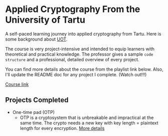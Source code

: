 # Applied Cryptography From the University of Tartu

A self-paced learning journey into applied cryptography from Tartu. Here is some background about [UOT](https://ut.ee/en).

The course is very project-intensive and intended to equip learners with theoretical and practical knowledge. The professor gives a sample `code structure` and a professional, detailed overview of every project.

You can find more details about the course from the playlist link below. Also, I'll update the README doc for any project I complete. (Watch out!!!)

[Course link](https://www.youtube.com/playlist?list=PLVv9b6bkrQuBZo7N6qQpI5zaYSCjkVxq3)

## Projects Completed

- One-time pad (OTP)
  - OTP is a cryptosystem that is unbreakable and impractical at the same time. The crypto needs a new key with key length = plaintext length for every encryption. [More details](https://en.wikipedia.org/wiki/One-time_pad)
